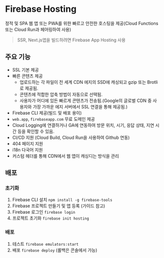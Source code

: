 # Firebase Hosting
정적 및 SPA 웹 앱 또는 PWA를 위한 빠르고 안전한 호스팅을 제공(Cloud Functions 또는 Cloud Run과 페어링하여 사용)

> SSR, Next.js앱을 빌드하려면 Firebase App Hosting 사용

## 주요 기능
- SSL 기본 제공
- 빠른 콘텐츠 제공
  - 업로드하는 각 파일이 전 세계 CDN 에지의 SSD에 캐싱되고 gzip 또는 Brotli로 제공됨.
  - 콘텐츠에 적합한 압축 방법이 자동으로 선택됨.
  - 사용자가 어디에 있든 빠르게 콘텐츠가 전송됨.(Google의 글로벌 CDN 중 사용자와 가장 가까운 에지 서버에서 SSL 연결을 통해 제공됨.)
- Firebase CLI 제공(빌드 및 배포 용이)
- `web.app`, `firebaseapp.com` 무료 도메인 제공
- Cloud Logging에 연결하거나 GA에 연동하여 방문 위치, 시기, 응답 상태, 지연 시간 등을 확인할 수 있음.
- CI/CD 지원 (Cloud Build, Cloud Run을 사용하여 Github 연동)
- 404 페이지 지원
- i18n 다국어 지원
- 커스텀 헤더를 통해 CDN에서 웹 앱이 캐싱디는 방식을 관리

## 배포
### 초기화
1. Firebase CLI 설치 `npm install -g firebase-tools`
2. Firebase 프로젝트 만들기 및 앱 등록 (가이드 참고)
3. Firebase 로그인 `firebase login`
4. 프로젝트 초기화 `firebase init hosting`

### 배포
1. 테스트 `firebase emulators:start`
2. 배포 `firebase deploy` (롤백은 콘솔에서 가능)
